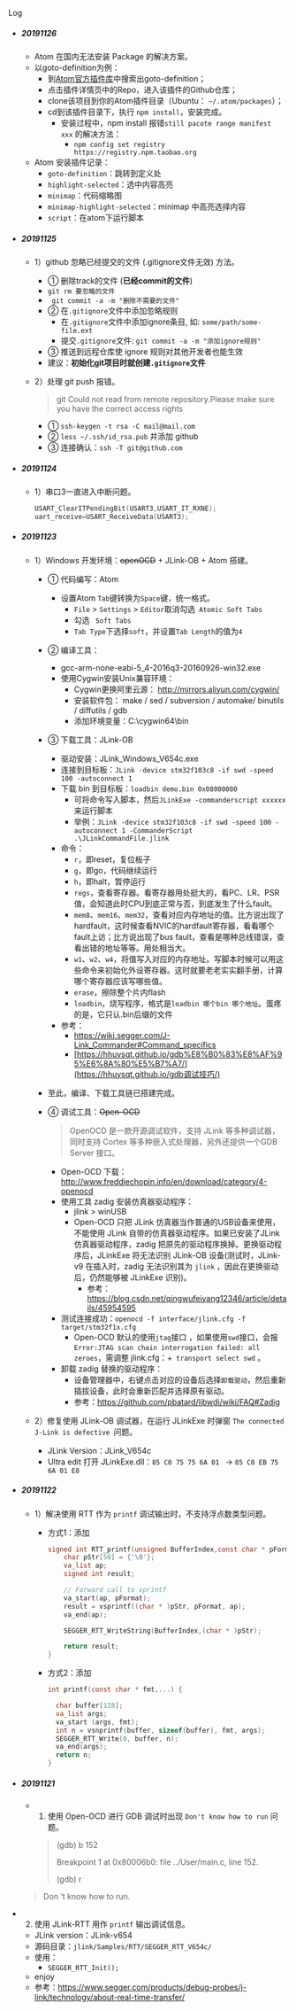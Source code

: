 Log

- ##### 20191126

  - Atom 在国内无法安装 Package 的解决方案。
  - 以goto-definition为例：
      - 到[Atom官方插件库](https://atom.io/packages)中搜索出goto-definition；
      - 点击插件详情页中的Repo，进入该插件的Github仓库；
      - clone该项目到你的Atom插件目录（Ubuntu： `~/.atom/packages`）；
      - cd到该插件目录下，执行 `npm install`，安装完成。
        - 安装过程中，npm install 报错`still pacote range manifest xxx` 的解决方法：
          - `npm config set registry https://registry.npm.taobao.org`
  - Atom 安装插件记录：
    - `goto-definition`：跳转到定义处
    - `highlight-selected`：选中内容高亮
    - `minimap`：代码缩略图
    - `minimap-highlight-selected`：minimap 中高亮选择内容
    - `script`：在atom下运行脚本
  
- ##### 20191125 

  - 1）github 忽略已经提交的文件 (.gitignore文件无效) 方法。

    -  ① 删除track的文件 (**已经commit的文件**) 
      - ` git rm 要忽略的文件 `
      - ` git commit -a -m "删除不需要的文件"`
    - ②  在`.gitignore`文件中添加忽略规则 
      -  在`.gitignore`文件中添加ignore条目, 如: `some/path/some-file.ext` 
      -  提交`.gitignore`文件: `git commit -a -m "添加ignore规则"` 
    - ③  推送到远程仓库使 ignore 规则对其他开发者也能生效 
    - 建议：**初始化git项目时就创建`.gitignore`文件**
  
  - 2）处理 git push 报错。
  
    > git Could not read from remote repository.Please make sure you have the correct access rights
  
    - ① `ssh-keygen -t rsa -C mail@mail.com`
    - ② `less ~/.ssh/id_rsa.pub` 并添加 github
    - ③ 连接确认：`ssh -T git@github.com`
  
- ##### 20191124

  - 1）串口3一直进入中断问题。

    ```c
    USART_ClearITPendingBit(USART3,USART_IT_RXNE);
    uart_receive=USART_ReceiveData(USART3);
    ```




- ##### 20191123

  - 1）Windows 开发环境：~~openOCD~~ + JLink-OB + Atom 搭建。
  
    - ① 代码编写：Atom
  
      - 设置Atom `Tab`键转换为`Space`键，统一格式。
        - `File` > `Settings` > `Editor`取消勾选` Atomic Soft Tabs`
        - 勾选 ` Soft Tabs`
        -  `Tab Type`下选择`soft`，并设置`Tab Length`的值为`4 `
  
    - ② 编译工具：
  
      - gcc-arm-none-eabi-5_4-2016q3-20160926-win32.exe
      - 使用Cygwin安装Unix兼容环境：
        - Cygwin更换阿里云源：  http://mirrors.aliyun.com/cygwin/   
        - 安装软件包： make / sed / subversion / automake/ binutils / diffutils / gdb
        -  添加环境变量：C:\cygwin64\bin
  
    - ③ 下载工具：JLink-OB
  
      - 驱动安装：JLink_Windows_V654c.exe
      - 连接到目标板：`JLink -device stm32f103c8 -if swd -speed 100 -autoconnect 1`
      - 下载 bin 到目标板：`loadbin demo.bin 0x08000000  `
        - 可将命令写入脚本，然后` JLinkExe -commanderscript xxxxxx `来运行脚本
        - 举例：`JLink -device stm32f103c8 -if swd -speed 100 -autoconnect 1 -CommanderScript .\JLinkCommandFile.jlink`
      - 命令：
        - `r`，即reset，复位板子
        - `g`，即go，代码继续运行
        - `h`，即halt，暂停运行
        - `regs`，查看寄存器。看寄存器用处挺大的，看PC、LR、PSR值，会知道此时CPU到底正常与否，到底发生了什么fault。
        - `mem8`、`mem16`、`mem32`，查看对应内存地址的值。比方说出现了hardfault，这时候查看NVIC的hardfault寄存器，看看哪个fault上访；比方说出现了bus fault，查看是哪种总线错误，查看出错的地址等等。用处相当大。
        - `w1`、`w2`、`w4`，将值写入对应的内存地址。写脚本时候可以用这些命令来初始化外设寄存器。这时就要老老实实翻手册，计算哪个寄存器应该写哪些值。
        - `erase`，擦除整个片内flash
        - `loadbin`，烧写程序，格式是`loadbin 哪个bin 哪个地址`。蛋疼的是，它只认.bin后缀的文件
      - 参考：
        -  https://wiki.segger.com/J-Link_Commander#Command_specifics 
        -  [https://hhuysqt.github.io/gdb%E8%B0%83%E8%AF%95%E6%8A%80%E5%B7%A7/](https://hhuysqt.github.io/gdb调试技巧/) 
  
    - 至此，编译、下载工具链已搭建完成。
  
    - ④ 调试工具：~~Open-OCD~~
  
      > OpenOCD 是一款开源调试软件，支持 JLink 等多种调试器，同时支持 Cortex 等多种嵌入式处理器，另外还提供一个GDB Server 接口。
  
      - Open-OCD 下载： http://www.freddiechopin.info/en/download/category/4-openocd 
      - 使用工具 zadig 安装仿真器驱动程序：
        - jlink > winUSB
        - Open-OCD 只把 JLink 仿真器当作普通的USB设备来使用，不能使用 JLink 自带的仿真器驱动程序。如果已安装了JLink 仿真器驱动程序，zadig 把原先的驱动程序换掉。更换驱动程序后，JLinkExe 将无法识别 JLink-OB 设备(测试时，JLink-v9 在插入时，zadig 无法识别其为 `jlink` ，因此在更换驱动后，仍然能够被 JLinkExe 识别)。
          - 参考： https://blog.csdn.net/qingwufeiyang12346/article/details/45954595 
      - 测试连接成功：`openocd -f interface/jlink.cfg -f target/stm32f1x.cfg `
        - Open-OCD  默认的使用`jtag`接口 ，如果使用`swd`接口，会报`Error:JTAG scan chain interrogation failed: all zeroes`，需调整 jlink.cfg：+` transport select swd` 。
      - 卸载 zadig 替换的驱动程序：
        - 设备管理器中，右键点击对应的设备后选择`卸载驱动`，然后重新插拔设备，此时会重新匹配并选择原有驱动。
        - 参考：https://github.com/pbatard/libwdi/wiki/FAQ#Zadig  
  
  - 2）修复使用 JLink-OB 调试器，在运行 JLinkExe 时弹窗 `The connected J-Link is defective `问题。 
    
    - JLink Version：JLink_V654c
    - Ultra edit 打开 JLinkExe.dll：`85 C0 75 75 6A 01 ` -> ` 85 C0 EB 75 6A 01 E8 `



- ##### 20191122 

  - 1）解决使用 RTT 作为 `printf` 调试输出时，不支持浮点数类型问题。

    - 方式1：添加

      ```c
      signed int RTT_printf(unsigned BufferIndex,const char * pFormat, ...){
          char pStr[50] = {'\0'};
          va_list ap;
          signed int result;
      
          // Forward call to vprintf
          va_start(ap, pFormat);
          result = vsprintf((char * )pStr, pFormat, ap);
          va_end(ap);
      
          SEGGER_RTT_WriteString(BufferIndex,(char * )pStr);
      
          return result;
      }
      ```

    - 方式2：添加

      ```c
      int printf(const char * fmt,...) {
      
        char buffer[128];
        va_list args;
        va_start (args, fmt);
        int n = vsnprintf(buffer, sizeof(buffer), fmt, args);
        SEGGER_RTT_Write(0, buffer, n);
        va_end(args);
        return n;
      }
      ```





- ##### 20191121

  - 1) 使用 Open-OCD 进行 GDB 调试时出现 `Don't know how to run` 问题。
    
    >(gdb) b 152
    >
    >Breakpoint 1 at 0x80006b0: file ../User/main.c, line 152.
    >
    >(gdb) r
    >
  >Don ‘t know how to run.
  
- 2) 使用 JLink-RTT 用作 `printf` 输出调试信息。
    - JLink version：JLink-v654
    - 源码目录：`jlink/Samples/RTT/SEGGER_RTT_V654c/`
    - 使用：
      - `SEGGER_RTT_Init();`
    - enjoy
    - 参考：https://www.segger.com/products/debug-probes/j-link/technology/about-real-time-transfer/

